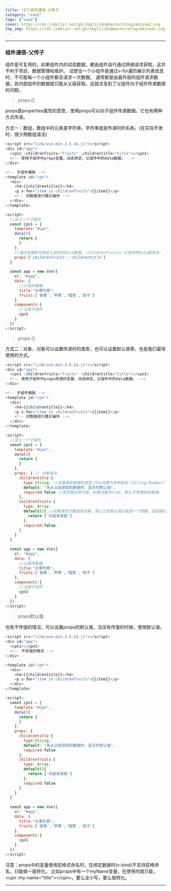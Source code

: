 ```yaml
---
title: (27)组件通信-父传子
category: "vue2"
tags: ["vue2"]
cover: https://cdn.jsdelivr.net/gh/zbglz/cdn@master/blog/md/vue2.svg
top_img: https://cdn.jsdelivr.net/gh/zbglz/cdn@master/blog/md/vue2.svg
---
```


***

### 组件通信-父传子

 组件是可复用的，如果组件内的动态数据，都由组件自行通过网络请求获取，这并不利于项目、数据管理和维护。 试想当一个小组件是通过v-for遍历展示列表信息时，不可能每一个小组件都去请求一次数据。 通常都是由最外层的组件请求数据。其内部组件的数据就只能从父级获取。这就涉及到了父组件向子组件传递数据的问题。


> props:[]

props是properties属性的意思，使用props可以向子组件传递数据。它也有两种方式传递。

方式一：数组，数组中的元素是字符串，字符串就是传递时的名称。(在实际开发时，很少用数组语法)


```js vue2
<script src="link/vue.min.2.6.14.js"></script>
<div id="app">
  <cpn1 :childrenfruits="fruits" :childrentitle="title"></cpn1>
  <!-- 使用子组件中props变量，动态绑定，父组件中的data数据。 -->
</div>

<!-- 子组件模板 -->
<template id="cpn">
  <div>
    <h4>{{childrentitle}}</h4>
    <p v-for="item in childrenfruits">{{item}}</p>
    <!-- 对数据进行展示操作 -->
  </div>
</template>

<script>
  //定义一个子组件
  const cpn1 = {
    template:"#cpn",
    data(){
      return {
      }
    },
    //通过变量即可绑定父组件的data数据。:childrenfruits='父组件的data属性名'
    props:['childrenfruits','childrentitle']
  }
  
  const app = new Vue({
    el: "#app",
    data: {
      //父组件数据
      title:"水果列表",
      fruits:['香蕉','苹果','榴莲','梨子']
    },
    components:{
      //注册子组件
      cpn1
    }
  })
</script>
```


> props:{}

方式二：对象，对象可以设置传递时的类型，也可以设置默认值等，也是我们最常使用的方式。


```js vue2
<script src="link/vue.min.2.6.14.js"></script>
<div id="app">
  <cpn1 :childrenfruits="fruits" :childrentitle="title"></cpn1>
  <!-- 使用子组件中props传递的变量，动态绑定，父组件中的data数据。 -->
</div>

<!-- 子组件模板 -->
<template id="cpn">
  <div>
    <h4>{{childrentitle}}</h4>
    <p v-for="item in childrenfruits">{{item}}</p>
    <!-- 对数据进行展示操作 -->
  </div>
</template>

<script>
  //定义一个子组件
  const cpn1 = {
    template:"#cpn",
    data(){
      return {
      }
    },
    props: { // 对象语法
      childrentitle:{
        type:String, //设置接收数据的类型,可以设置为多种类型 [String,Number]
        default: "未从父级获取到数据时，显示的默认值",
        required:false //是否是必传的值，如果设置为true，那么不传值就会报错。
      },
      childrenfruits:{
        type: Array,
        default(){ //如果类型为数组或对象，那么它的默认值只能是一个函数，返回相应的数据类型。
          return ['内容未获取']
        },
        required:false
      }
    }
  }
  
  const app = new Vue({
    el: "#app",
    data: {
      //父组件数据
      title:"水果列表",
      fruits:['香蕉','苹果','榴莲','梨子']
    },
    components:{
      //注册子组件
      cpn1
    }
  })
</script>
```


> props默认值

也有不传值的情况，可以设置props的默认值，当没有传值的时候，使用默认值。


```js vue2
<script src="link/vue.min.2.6.14.js"></script>
<div id="app">
  <cpn1></cpn1>
  <!-- 不传值的情况 -->
</div>

<template id="cpn">
  <div>
    <h4>{{childrentitle}}</h4>
    <p v-for="item in childrenfruits">{{item}}</p>
  </div>
</template>

<script>
  const cpn1 = {
    template:"#cpn",
    data(){
      return {
      }
    },
    props: { 
      childrentitle:{
        type:String, 
        default: "未从父级获取到数据时，显示的默认值",
        required:false 
      },
      childrenfruits:{
        type: Array,
        default(){
          return ['内容未获取']
        },
        required:false
      }
    }
  }
  
  const app = new Vue({
    el: "#app",
    data: {
      title:"水果列表",
      fruits:['香蕉','苹果','榴莲','梨子']
    },
    components:{
      cpn1
    }
  })
</script>
```


注意：props中的变量使用驼峰式命名时，在绑定数据时(v-bind)不支持驼峰命名，只能做一层转化。 比如props中有一个myName变量，在使用时就只能，&lt;cpn :my-name="title"&gt;&lt;/cpn&gt;。要么全小写，要么做转化。


***